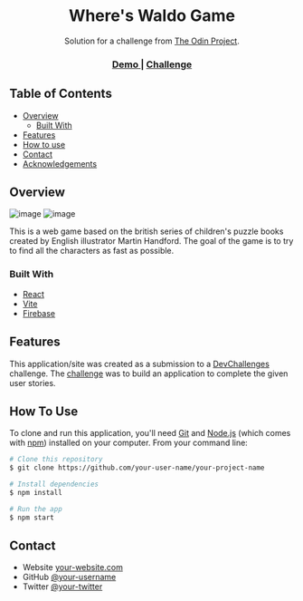<h1 align="center">Where's Waldo Game</h1>

<div align="center">
   Solution for a challenge from  <a href="https://www.theodinproject.com/" target="_blank">The Odin Project</a>.
</div>

<div align="center">
  <h3>
    <a href="https://kaiopratess.github.io/where-is-waldo-game/">
      Demo
    </a>
    <span> | </span>
    <a href="https://www.theodinproject.com/lessons/node-path-javascript-where-s-waldo-a-photo-tagging-app">
      Challenge
    </a>
  </h3>
</div>

<!-- TABLE OF CONTENTS -->

## Table of Contents

- [Overview](#overview)
  - [Built With](#built-with)
- [Features](#features)
- [How to use](#how-to-use)
- [Contact](#contact)
- [Acknowledgements](#acknowledgements)

<!-- OVERVIEW -->

## Overview

![image](https://user-images.githubusercontent.com/91703674/192314185-04693425-e1d1-47dc-809d-75412ecef5f9.png)
![image](https://user-images.githubusercontent.com/91703674/192314365-4deea288-6b0b-4c6a-8e04-385499c42f31.png)


This is a web game based on the british series of children's puzzle books created by English illustrator Martin Handford. The goal of the game is to try to find all the characters as fast as possible.

### Built With

<!-- This section should list any major frameworks that you built your project using. Here are a few examples.-->

- [React](https://reactjs.org/)
- [Vite](https://vitejs.dev/)
- [Firebase](https://firebase.google.com/)

## Features

<!-- List the features of your application or follow the template. Don't share the figma file here :) -->

This application/site was created as a submission to a [DevChallenges](https://devchallenges.io/challenges) challenge. The [challenge](https://devchallenges.io/challenges/rYyhwJAxMfES5jNQ9YsP) was to build an application to complete the given user stories.

## How To Use

<!-- Example: -->

To clone and run this application, you'll need [Git](https://git-scm.com) and [Node.js](https://nodejs.org/en/download/) (which comes with [npm](http://npmjs.com)) installed on your computer. From your command line:

```bash
# Clone this repository
$ git clone https://github.com/your-user-name/your-project-name

# Install dependencies
$ npm install

# Run the app
$ npm start
```

## Contact

- Website [your-website.com](https://{your-web-site-link})
- GitHub [@your-username](https://{github.com/your-usermame})
- Twitter [@your-twitter](https://{twitter.com/your-username})

